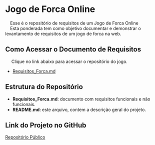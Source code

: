 # Jogo de Forca Online

&nbsp;&nbsp;&nbsp;&nbsp;Esse é o repositório de requisitos de um Jogo de Forca Online  
&nbsp;&nbsp;&nbsp;&nbsp;Esta ponderada tem como objetivo documentar e demonstrar o levantamento de requisitos de um jogo de forca na web.

## Como Acessar o Documento de Requisitos

&nbsp;&nbsp;&nbsp;&nbsp; Clique no link abaixo para acessar o repositório do jogo.

- [Requisitos_Forca.md](./Requisitos_Forca.md)

## Estrutura do Repositório
- **Requisitos_Forca.md**: documento com requisitos funcionais e não funcionais.
- **README.md**: este arquivo, contem a descrição geral do projeto.

## Link do Projeto no GitHub
[Repositório Público](https://github.com/thalytaviana/ponderada)
